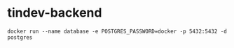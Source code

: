 # tindev-backend

`docker run --name database -e POSTGRES_PASSWORD=docker -p 5432:5432 -d postgres`

